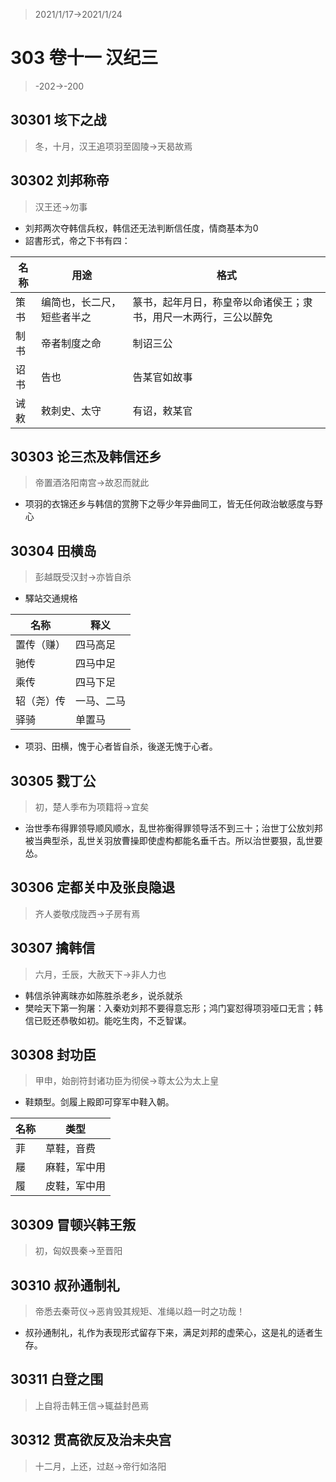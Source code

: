 > 2021/1/17->2021/1/24

# 303 卷十一 汉纪三

> -202->-200

## 30301 垓下之战
> 冬，十月，汉王追项羽至固陵->天曷故焉

## 30302 刘邦称帝
> 汉王还->勿事
- 刘邦两次夺韩信兵权，韩信还无法判断信任度，情商基本为0
- 詔書形式，帝之下书有四：

名称|用途|格式
--|--|--
策书|编简也，长二尺，短些者半之|篆书，起年月日，称皇帝以命诸侯王；隶书，用尺一木两行，三公以醉免
制书|帝者制度之命|制诏三公
诏书|告也|告某官如故事
诫敕|敕刺史、太守|有诏，敕某官

## 30303 论三杰及韩信还乡
> 帝置酒洛阳南宫->故忍而就此
- 项羽的衣锦还乡与韩信的赏胯下之辱少年异曲同工，皆无任何政治敏感度与野心

## 30304 田横岛
> 彭越既受汉封->亦皆自杀
- 驛站交通規格

名称|释义
--|--
置传（赚）|四马高足
驰传|四马中足
乘传|四马下足
轺（尧）传|一马、二马
驿骑|单置马

- 项羽、田横，愧于心者皆自杀，後遂无愧于心者。

## 30305 戮丁公
> 初，楚人季布为项籍将->宜矣
- 治世季布得罪领导顺风顺水，乱世祢衡得罪领导活不到三十；治世丁公放刘邦被当典型杀，乱世关羽放曹操即使虚构都能名垂千古。所以治世要狠，乱世要怂。

## 30306 定都关中及张良隐退
> 齐人娄敬戍陇西->子房有焉

## 30307 擒韩信
> 六月，壬辰，大赦天下->非人力也
- 韩信杀钟离昩亦如陈胜杀老乡，说杀就杀
- 樊哙天下第一狗屠：入秦劝刘邦不要得意忘形；鸿门宴怼得项羽哑口无言；韩信已贬还恭敬如初。能吃生肉，不乏智谋。

## 30308 封功臣
> 甲申，始剖符封诸功臣为彻侯->尊太公为太上皇

- 鞋類型。剑履上殿即可穿军中鞋入朝。

名称|类型
--|--
菲|草鞋，音费
屦|麻鞋，军中用
履|皮鞋，军中用

## 30309 冒顿兴韩王叛
> 初，匈奴畏秦->至晋阳

## 30310 叔孙通制礼
> 帝悉去秦苛仪->恶肯毁其规矩、准绳以趋一时之功哉！

- 叔孙通制礼，礼作为表现形式留存下来，满足刘邦的虚荣心，这是礼的适者生存。

## 30311 白登之围
> 上自将击韩王信->辄益封邑焉

## 30312 贯高欲反及治未央宫
> 十二月，上还，过赵->帝行如洛阳
